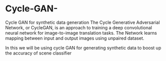 # Cycle-GAN-
Cycle GAN for synthetic data generation 
The Cycle Generative Adversarial Network, or CycleGAN, is an approach to training a deep convolutional neural network for image-to-image translation tasks. The Network learns mapping between input and output images using unpaired dataset.

In this we will be using cycle GAN for generating synthetic data to boost up the accuracy of scene classifier

